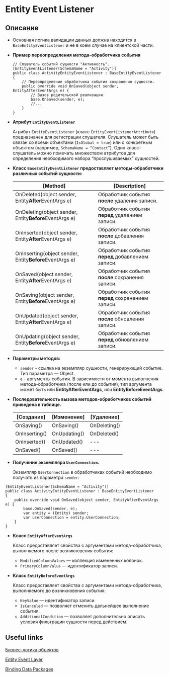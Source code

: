 # Entity Event Listener

## Описание

* Основная логика валидации данных должна находится в `BaseEntityEventListener` и не в коем случае на клиентской части.

* **Пример переопределения метода-обработчика события**

    ```CSharp
    // Слушатель событий сущности "Активность".
    [EntityEventListener(SchemaName = "Activity")] 
    public class ActivityEntityEventListener : BaseEntityEventListener
    {
        // Переопределение обработчика события сохранения сущности.
        public override void OnSaved(object sender, EntityAfterEventArgs e) {
            // Вызов родительской реализации.
            base.OnSaved(sender, e);
            //...
        }
    }
    ```

* **Атрибут `EntityEventListener`**

    Атрибут `EntityEventListener` (класс `EntityEventListenerAttribute`) предназначен для регистрации слушателя. Слушатель может быть связан со всеми объектами (`IsGlobal = true`) или с конкретным объектом (например, `SchemaName = “Contact`”). Один класс-слушатель можно помечать множеством атрибутов для определения необходимого набора “прослушиваемых” сущностей.

* **Класс `BaseEntityEventListener` предоставляет методы-обработчики различных событий сущности:**

    [Method] | [Description]
    --- | ---
    OnDeleted(object sender, Entity**After**EventArgs e) | Обработчик события **после** удаления записи.
    OnDeleting(object sender, Entity**Before**EventArgs e) | Обработчик события **перед** удалением записи.
    OnInserted(object sender, Entity**After**EventArgs e) | Обработчик события **после** добавления записи.
    OnInserting(object sender, Entity**Before**EventArgs e) | Обработчик события **перед** добавлением записи.
    OnSaved(object sender, Entity**After**EventArgs e) | Обработчик события **после** сохранения записи.
    OnSaving(object sender, Entity**Before**EventArgs e) | Обработчик события **перед** сохранением записи.
    OnUpdated(object sender, Entity**After**EventArgs e) | Обработчик события **после** обновления записи.
    OnUpdating(object sender, Entity**Before**EventArgs e) | Обработчик события **перед** обновлением записи.

* **Параметры методов:**
  * `sender` - ссылка на экземпляр сущности, генерирующий событие. Тип параметра — Object.
  * `e` - аргументы события. В зависимости от момента выполнения метода-обработчика (после или до события), тип аргумента может быть или **EntityAfterEventArgs**, или **EntityBeforeEventArgs**.

* **Последовательность вызова методов-обработчиков событий приведена в таблице.**

    [Создание] | [Изменение] | [Удаление]
    --- | --- | ---
    OnSaving() | OnSaving() | OnDeleting()
    OnInserting() | OnUpdating() | OnDeleted()
    OnInserted() | OnUpdated() | ---
    OnSaved() | OnSaved() | ---

* **Получение экземпляра `UserConnection`.**

    Экземпляр `UserConnection` в обработчиках событий необходимо получать из параметра `sender`:

```CSharp
[EntityEventListener(SchemaName = "Activity")]
public class ActivityEntityEventListener : BaseEntityEventListener
{
    public override void OnSaved(object sender, EntityAfterEventArgs e) {
        base.OnSaved(sender, e);
        var entity = (Entity) sender;
        var userConnection = entity.UserConnection;
    }
}
```

* **Класс `EntityAfterEventArgs`**

    Класс предоставляет свойства с аргументами метода-обработчика, выполняемого после возникновения события:

  * `ModifiedColumnValues` — коллекция измененных колонок.
  * `PrimaryColumnValue` — идентификатор записи.

* **Класс `EntityBeforeEventArgs`**

    Класс предоставляет свойства с аргументами метода-обработчика, выполняемого до возникновения события:

  * `KeyValue` — идентификатор записи.
  * `IsCanceled` — позволяет отменить дальнейшее выполнение события.
  * `AdditionalCondition` — позволяет дополнительно описать условия фильтрации сущности перед действием.

## Useful links

[Бизнес-логика объектов](https://academy.terrasoft.ru/docs/developer/back-end_development/entity_event_layer/sobytiynyy_sloy_obekta)

[Entity Event Layer](https://academy.creatio.com/documents/technic-sdk/7-16/entity-event-layer)

[Binding Data Packages](https://academy.creatio.com/documents/technic-sdk/7-16/binding-data-packages)